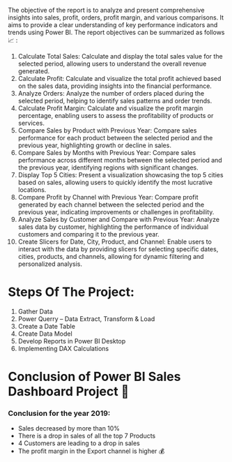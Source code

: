 The objective of the report is to analyze and present comprehensive insights into sales, profit, orders, profit margin, and various comparisons. It aims to provide a clear understanding of key performance indicators and trends using Power BI. The report objectives can be summarized as follows 📈 :

1) Calculate Total Sales: Calculate and display the total sales value for the selected period, allowing users to understand the overall revenue generated.
2) Calculate Profit: Calculate and visualize the total profit achieved based on the sales data, providing insights into the financial performance.
3) Analyze Orders: Analyze the number of orders placed during the selected period, helping to identify sales patterns and order trends.
4) Calculate Profit Margin: Calculate and visualize the profit margin percentage, enabling users to assess the profitability of products or services.
5) Compare Sales by Product with Previous Year: Compare sales performance for each product between the selected period and the previous year, highlighting growth or decline in sales.
6) Compare Sales by Months with Previous Year: Compare sales performance across different months between the selected period and the previous year, identifying regions with significant changes.
7) Display Top 5 Cities: Present a visualization showcasing the top 5 cities based on sales, allowing users to quickly identify the most lucrative locations.
8) Compare Profit by Channel with Previous Year: Compare profit generated by each channel between the selected period and the previous year, indicating improvements or challenges in profitability.
9) Analyze Sales by Customer and Compare with Previous Year: Analyze sales data by customer, highlighting the performance of individual customers and comparing it to the previous year.
10) Create Slicers for Date, City, Product, and Channel: Enable users to interact with the data by providing slicers for selecting specific dates, cities, products, and channels, allowing for dynamic filtering and personalized analysis.

# Steps Of The Project:
1) Gather Data
2) Power Querry – Data Extract, Transform & Load
3) Create a Date Table
4) Create Data Model
5) Develop Reports in Power BI Desktop
6) Implementing DAX Calculations

# Conclusion of Power BI Sales Dashboard Project 🚀 
### Conclusion for the year 2019:
- Sales decreased by more than 10%
- There is a drop in sales of all the top 7 Products
- 4 Customers are leading to a drop in sales
- The profit margin in the Export channel is higher 💰